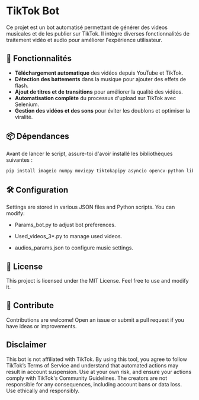 # TikTok Bot 

Ce projet est un bot automatisé permettant de générer des videos musicales et de les publier sur TikTok. Il intègre diverses fonctionnalités de traitement vidéo et audio pour améliorer l'expérience utilisateur.

## 🚀 Fonctionnalités

- **Téléchargement automatique** des vidéos depuis YouTube et TikTok.
- **Détection des battements** dans la musique pour ajouter des effets de flash.
- **Ajout de titres et de transitions** pour améliorer la qualité des vidéos.
- **Automatisation complète** du processus d'upload sur TikTok avec Selenium.
- **Gestion des vidéos et des sons** pour éviter les doublons et optimiser la viralité.

## 📦 Dépendances

Avant de lancer le script, assure-toi d'avoir installé les bibliothèques suivantes :

```bash
pip install imageio numpy moviepy tiktokapipy asyncio opencv-python librosa selenium requests pytube pandas undetected-chromedriver chromedriver-autoinstaller
```

## 🛠 Configuration

Settings are stored in various JSON files and Python scripts. You can modify:

- Params_bot.py to adjust bot preferences.

- Used_videos_3*.py to manage used videos.

- audios_params.json to configure music settings.

## 📝 License

This project is licensed under the MIT License. Feel free to use and modify it.

## 🤝 Contribute

Contributions are welcome! Open an issue or submit a pull request if you have ideas or improvements.

## Disclaimer 

This bot is not affiliated with TikTok. By using this tool, you agree to follow TikTok’s Terms of Service and understand that automated actions may result in account suspension. Use at your own risk, and ensure your actions comply with TikTok's Community Guidelines. The creators are not responsible for any consequences, including account bans or data loss. Use ethically and responsibly.
